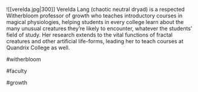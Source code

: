 ![[verelda.jpg|300]]
Verelda Lang (chaotic neutral dryad) is a respected Witherbloom professor of growth who teaches introductory courses in magical physiologies, helping students in every college learn about the many unusual creatures they’re likely to encounter, whatever the students’ field of study. Her research extends to the vital functions of fractal creatures and other artificial life-forms, leading her to teach courses at Quandrix College as well.

#witherbloom

#faculty

#growth 